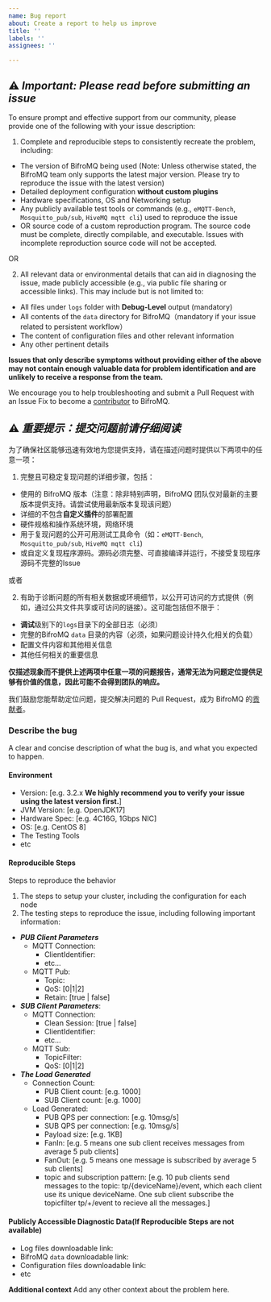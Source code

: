 ```yaml
---
name: Bug report
about: Create a report to help us improve
title: ''
labels: ''
assignees: ''

---
```


## ⚠️ *Important: Please read before submitting an issue*

To ensure prompt and effective support from our community, please provide one of the following with your issue
description:

1. Complete and reproducible steps to consistently recreate the problem, including:

- The version of BifroMQ being used (Note: Unless otherwise stated, the BifroMQ team only supports the latest major
  version. Please try to reproduce the issue with the latest version)
- Detailed deployment configuration **without custom plugins**
- Hardware specifications, OS and Networking setup
- Any publicly available test tools or commands (e.g., `eMQTT-Bench`, `Mosquitto_pub/sub`, `HiveMQ mqtt cli`) 
  used to reproduce the issue
- OR source code of a custom reproduction program. The source code must be complete, directly compilable, and 
  executable. Issues with incomplete reproduction source code will not be accepted.

OR

2. All relevant data or environmental details that can aid in diagnosing the issue, made publicly accessible (e.g., via
   public file sharing or accessible links). This may include but is not limited to:

- All files under `logs` folder with **Debug-Level** output (mandatory)
- All contents of the `data` directory for BifroMQ（mandatory if your issue related to persistent workflow）
- The content of configuration files and other relevant information
- Any other pertinent details

**Issues that only describe symptoms without providing either of the above may not contain enough valuable data for
problem identification and are unlikely to receive a response from the team.**

We encourage you to help troubleshooting and submit a Pull Request with an Issue Fix to become a 
[contributor](https://bifromq.apache.org/docs/contribution_guide/intro/) to BifroMQ.

## ⚠️ *重要提示：提交问题前请仔细阅读*

为了确保社区能够迅速有效地为您提供支持，请在描述问题时提供以下两项中的任意一项：

1. 完整且可稳定复现问题的详细步骤，包括：

- 使用的 BifroMQ 版本（注意：除非特别声明，BifroMQ 团队仅对最新的主要版本提供支持。请尝试使用最新版本复现该问题）
- 详细的不包含**自定义插件**的部署配置
- 硬件规格和操作系统环境，网络环境
- 用于复现问题的公开可用测试工具命令（如：`eMQTT-Bench`, `Mosquitto_pub/sub`, `HiveMQ mqtt cli`)
- 或自定义复现程序源码。源码必须完整、可直接编译并运行，不接受复现程序源码不完整的Issue

或者

2. 有助于诊断问题的所有相关数据或环境细节，以公开可访问的方式提供（例如，通过公共文件共享或可访问的链接）。这可能包括但不限于：

- **调试**级别下的`logs`目录下的全部日志（必须）
- 完整的BifroMQ `data` 目录的内容（必须，如果问题设计持久化相关的负载）
- 配置文件内容和其他相关信息
- 其他任何相关的重要信息

**仅描述现象而不提供上述两项中任意一项的问题报告，通常无法为问题定位提供足够有价值的信息，因此可能不会得到团队的响应。**

我们鼓励您能帮助定位问题，提交解决问题的 Pull Request，成为 BifroMQ 的[贡献者](https://bifromq.apache.org/docs/contribution_guide/intro/)。

### **Describe the bug**

A clear and concise description of what the bug is, and what you expected to happen.

#### **Environment**

- Version: [e.g. 3.2.x **We highly recommend you to verify your issue using the latest version first.**]
- JVM Version: [e.g. OpenJDK17]
- Hardware Spec: [e.g. 4C16G, 1Gbps NIC]
- OS: [e.g. CentOS 8]
- The Testing Tools
- etc

#### **Reproducible Steps**

Steps to reproduce the behavior

1. The steps to setup your cluster, including the configuration for each node
2. The testing steps to reproduce the issue, including following important information:

- ***PUB Client Parameters***
  - MQTT Connection:
    - ClientIdentifier:
    - etc...
  - MQTT Pub:
    - Topic:
    - QoS: [0|1|2]
    - Retain: [true | false]
- ***SUB Client Parameters***:
  - MQTT Connection:
    - Clean Session: [true | false]
    - ClientIdentifier:
    - etc...
  - MQTT Sub:
    - TopicFilter:
    - QoS: [0|1|2]
- ***The Load Generated***
  - Connection Count:
    - PUB Client count: [e.g. 1000]
    - SUB Client count: [e.g. 1000]
  - Load Generated:
    - PUB QPS per connection: [e.g. 10msg/s]
    - SUB QPS per connection: [e.g. 10msg/s]
    - Payload size: [e.g. 1KB]
    - FanIn: [e.g. 5 means one sub client receives messages from average 5 pub clients]
    - FanOut: [e.g. 5 means one message is subscribed by average 5 sub clients]
    - topic and subscription
      pattern: [e.g. 10 pub clients send messages to the topic: tp/{deviceName}/event, which each client use its unique deviceName. One sub client subscribe the topicfilter tp/+/event to recieve all the messages.]

#### **Publicly Accessible Diagnostic Data**(If Reproducible Steps are not available)

- Log files downloadable link:
- BifroMQ `data` downloadable link:
- Configuration files downloadable link:
- etc

**Additional context**
Add any other context about the problem here.

